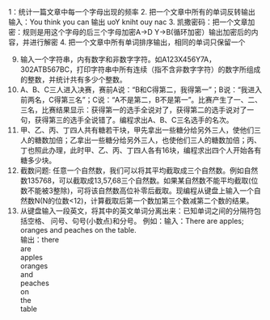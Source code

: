 
1：统计一篇文章中每一个字母出现的频率
2. 把一个文章中所有的单词反转输出 
输入：You think you can
输出 uoY kniht ouy nac
3. 凯撒密码：把一个文章加密：规则是用这个字母的后三个字母加密A->D  Y->B(循环加密）输出加密后的内容，并进行解密
4. 把一个文章中所有单词排序输出，相同的单词只保留一个

9.	 输入一个字符串，内有数字和非数字字符。如A123X456Y7A，302ATB567BC，打印字符串中所有连续（指不含非数字字符）的数字所组成的整数，并统计共有多少个整数。   
10.	A、B、C三人进入决赛，赛前A说：“B和C得第二，我得第一”；B说：“我进入前两名，C得第三名”；C说：“A不是第二，B不是第一”。比赛产生了一、二、三名，比赛结果显示：获得第一的选手全说对了，获得第二的选手说对了一句，获得第三的选手全说错了。编程求出A、B、C三名选手的名次。
11.	甲、乙、丙、丁四人共有糖若干块，甲先拿出一些糖分给另外三人，使他们三人的糖数加倍；乙拿出一些糖分给另外三人，也使他们三人的糖数加倍；丙、丁也照此办理，此时甲、乙、丙、丁四人各有16块，编程求出四个人开始各有糖多少块。   
12.	截数问题:   任意一个自然数，我们可以将其平均截取成三个自然数。例如自然数135768，可以截取成13,57,68三个自然数。如果某自然数不能平均截取(位数不能被3整除)，可将该自然数高位补零后截取。现编程从键盘上输入一个自然数N(N的位数<12)，计算截取后第一个数加第三个数减第二个数的结果。   
13.	从键盘输入一段英文，将其中的英文单词分离出来：已知单词之间的分隔符包括空格、   问号、句号(小数点)和分号。    例如：输入：There   are   apples;   oranges   and   peaches   on   the   table.   
  输出：there   
  are   
  apples   
  oranges   
  and   
  peaches   
  on   
  the   
  table   